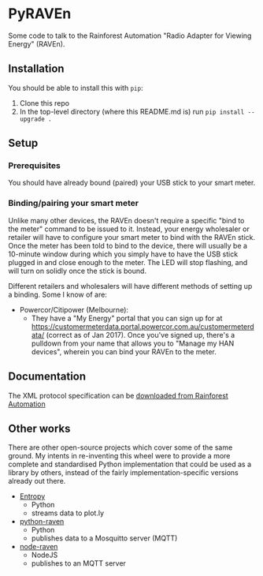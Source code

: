 # PyRAVEn

Some code to talk to the Rainforest Automation "Radio Adapter for Viewing
Energy" (RAVEn).

## Installation

You should be able to install this with `pip`:

1. Clone this repo
1. In the top-level directory (where this README.md is) run
   `pip install --upgrade .`

## Setup

### Prerequisites

You should have already bound (paired) your USB stick to your smart meter.

### Binding/pairing your smart meter

Unlike many other devices, the RAVEn doesn't require a specific "bind
to the meter" command to be issued to it. Instead, your energy
wholesaler or retailer will have to configure your smart meter to bind
with the RAVEn stick. Once the meter has been told to bind to the
device, there will usually be a 10-minute window during which you
simply have to have the USB stick plugged in and close enough to the
meter. The LED will stop flashing, and will turn on solidly once the
stick is bound.

Different retailers and wholesalers will have different methods of
setting up a binding. Some I know of are:

* Powercor/Citipower (Melbourne):
    * They have a "My Energy" portal that you can sign up for at
      https://customermeterdata.portal.powercor.com.au/customermeterdata/
      (correct as of Jan 2017). Once you've signed up, there's a
      pulldown from your name that allows you to "Manage my HAN
      devices", wherein you can bind your RAVEn to the meter.

## Documentation

The XML protocol specification can be [downloaded from
Rainforest Automation](http://www.rainforestautomation.com/sites/default/files/download/rfa-z106/raven_xml_api_r127.pdf)

## Other works

There are other open-source projects which cover some of the same
ground. My intents in re-inventing this wheel were to provide a more
complete and standardised Python implementation that could be used as a
library by others, instead of the fairly implementation-specific versions
already out there.

* [Entropy](https://github.com/phubbard/entropy)
    * Python
    * streams data to plot.ly
* [python-raven](https://github.com/frankp/python-raven)
    * Python
    * publishes data to a Mosquitto server (MQTT)
* [node-raven](https://github.com/stormboy/node-raven)
    * NodeJS
    * publishes to an MQTT server

